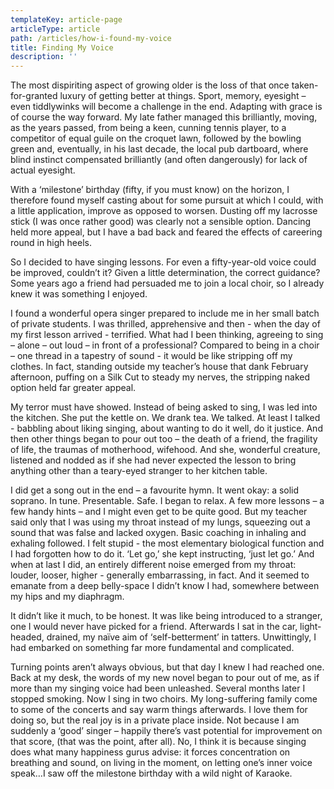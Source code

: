 ```yaml
---
templateKey: article-page
articleType: article
path: /articles/how-i-found-my-voice
title: Finding My Voice
description: ''
---
```


The most dispiriting aspect of growing older is the loss of that once taken-for-granted luxury of getting better at things. Sport, memory, eyesight – even tiddlywinks will become a challenge in the end. Adapting with grace is of course the way forward. My late father managed this brilliantly, moving, as the years passed, from being a keen, cunning tennis player, to a competitor of equal guile on the croquet lawn, followed by the bowling green and, eventually, in his last decade, the local pub dartboard, where blind instinct compensated brilliantly (and often dangerously) for lack of actual eyesight.

With a ‘milestone’ birthday (fifty, if you must know) on the horizon, I therefore found myself casting about for some pursuit at which I could, with a little application, improve as opposed to worsen. Dusting off my lacrosse stick (I was once rather good) was clearly not a sensible option. Dancing held more appeal, but I have a bad back and feared the effects of careering round in high heels.

So I decided to have singing lessons. For even a fifty-year-old voice could be improved, couldn’t it? Given a little determination, the correct guidance? Some years ago a friend had persuaded me to join a local choir, so I already knew it was something I enjoyed.

I found a wonderful opera singer prepared to include me in her small batch of private students. I was thrilled, apprehensive and then - when the day of my first lesson arrived - terrified. What had I been thinking, agreeing to sing – alone – out loud – in front of a professional? Compared to being in a choir – one thread in a tapestry of sound - it would be like stripping off my clothes. In fact, standing outside my teacher’s house that dank February afternoon, puffing on a Silk Cut to steady my nerves, the stripping naked option held far greater appeal.

My terror must have showed. Instead of being asked to sing, I was led into the kitchen. She put the kettle on. We drank tea. We talked. At least I talked - babbling about liking singing, about wanting to do it well, do it justice. And then other things began to pour out too – the death of a friend, the fragility of life, the traumas of motherhood, wifehood. And she, wonderful creature, listened and nodded as if she had never expected the lesson to bring anything other than a teary-eyed stranger to her kitchen table.

I did get a song out in the end – a favourite hymn. It went okay: a solid soprano. In tune. Presentable. Safe. I began to relax. A few more lessons – a few handy hints – and I might even get to be quite good. But my teacher said only that I was using my throat instead of my lungs, squeezing out a sound that was false and lacked oxygen. Basic coaching in inhaling and exhaling followed. I felt stupid - the most elementary biological function and I had forgotten how to do it. ‘Let go,’ she kept instructing, ‘just let go.’ And when at last I did, an entirely different noise emerged from my throat: louder, looser, higher - generally embarrassing, in fact. And it seemed to emanate from a deep belly-space I didn’t know I had, somewhere between my hips and my diaphragm.

It didn’t like it much, to be honest. It was like being introduced to a stranger, one I would never have picked for a friend. Afterwards I sat in the car, light-headed, drained, my naïve aim of ‘self-betterment’ in tatters. Unwittingly, I had embarked on something far more fundamental and complicated.

Turning points aren’t always obvious, but that day I knew I had reached one. Back at my desk, the words of my new novel began to pour out of me, as if more than my singing voice had been unleashed. Several months later I stopped smoking. Now I sing in two choirs. My long-suffering family come to some of the concerts and say warm things afterwards. I love them for doing so, but the real joy is in a private place inside. Not because I am suddenly a ‘good’ singer – happily there’s vast potential for improvement on that score, (that was the point, after all). No, I think it is because singing does what many happiness gurus advise: it forces concentration on breathing and sound, on living in the moment, on letting one’s inner voice speak…I saw off the milestone birthday with a wild night of Karaoke.
